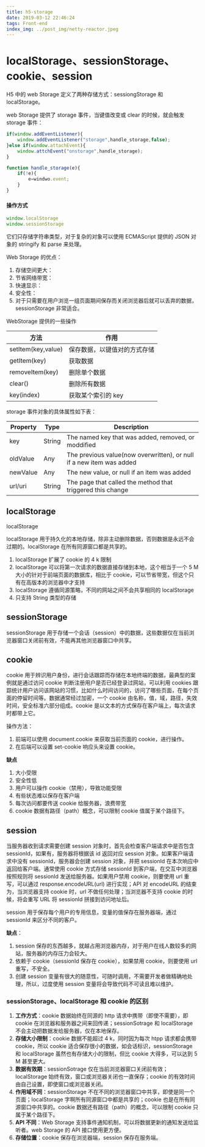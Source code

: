 ```yaml
---
title: h5-storage
date: 2019-03-12 22:46:24
tags: Front-end
index_img: ../post_img/netty-reactor.jpeg
---
```


# localStorage、sessionStorage、cookie、session

H5 中的 web Storage 定义了两种存储方式：sessiongStorage 和 localStorage。

web Storage 提供了 storage 事件，当键值改变或 clear 的时候，就会触发 storage 事件：

```js
if(window.addEventListener){
    window.addEventListener("storage",handle_storage,false);
}else if(window.attachEvent){
    window.attchEvent("onstorage",handle_storage);
}

function handle_storage(e){
    if(!e){
        e=windwo.event;
    }
}
```

#### 操作方式

``` js
window.localStorage
window.sessionStorage
```

它们只存储字符串类型，对于复杂的对象可以使用 ECMAScript 提供的 JSON 对象的 stringify 和 parse 来处理。

Web Storage 的优点：

1. 存储空间更大：
2. 节省网络带宽：
3. 快速显示：
4. 安全性：
5. 对于只需要在用户浏览一组页面期间保存而关闭浏览器后就可以丢弃的数据，sessionStorage 非常适合。

WebStorage 提供的一些操作

| 方法|作用|
|---|---|
| setItem(key,value)| 保存数据，以键值对的方式存储|
| getItem(key)| 获取数据|
| removeItem(key)| 删除单个数据|
| clear()| 删除所有数据|
| key(index)| 获取某个索引的 key|

storage 事件对象的具体属性如下表：

|Property| Type| Description|
|---|---|---|
|key |String |The named key that was added, removed, or moddified|
|oldValue |Any    |The previous value(now overwritten), or null if a new item was added|
|newValue |Any| The new value, or null if an item was added|
|url/uri |String| The page that called the method that triggered this change|

## localStorage

localStorage

localStorage 用于持久化的本地存储，除非主动删除数据，否则数据是永远不会过期的。localStorage 在所有同源窗口都是共享的。

 1. localStorage 扩展了 cookie 的 4 k 限制
 2. localStorage 可以将第一次请求的数据直接存储到本地，这个相当于一个 5 M 大小的针对于前端页面的数据库，相比于 cookie，可以节省带宽，但这个只有在高版本的浏览器中才支持
 3. localStorage 遵循同源策略，不同的网站之间不会共享相同的 localStorage
 4. 只支持 String 类型的存储

## sessionStorage

 sessionStorage 用于存储一个会话（session）中的数据，这些数据仅在当前浏览器窗口关闭前有效，不能再其他浏览器窗口中共享。

## cookie

cookie 用于辨识用户身份，进行会话跟踪而存储在本地终端的数据，最典型的案例就是通过访问 cookie 判断注册用户是否已经登录过网站，可以利用 cookies 跟踪统计用户访问该网站的习惯，比如什么时间访问的，访问了哪些页面，在每个页面的停留时间等。数据通常经过加密，一个 cookie 由名称，值，域，路径，失效时间，安全标准六部分组成。cookie 是以文本的方式保存在客户端上，每次请求时都带上它。

操作方法：

1. 前端可以使用 document.cookie 来获取当前页面的 cookie，进行操作。
2. 在后端可以设置 set-cookie 响应头来设置 cookie。

**缺点**

1. 大小受限
2. 安全性低
3. 用户可以操作 cookie（禁用），导致功能受限
4. 有些状态难以保存在客户端
5. 每次访问都要传送 cookie 给服务器，浪费带宽
6. cookie 数据有路径（path）概念，可以限制 cookie 值属于某个路径下。

## session

当服务器收到请求需要创建 session 对象时，首先会检查客户端请求中是否包含 sessionId，如果有，服务器将根据该 id 返回对应 session 对象。如果客户端请求中没有 sessionId，服务器会创建 session 对象，并把 sessionId 在本次响应中返回给客户端。通常使用 cookie 方式存储 sessionId 到客户端，在交互中浏览器按照规则将 sessionId 发送给服务器。如果用户禁用 cookie，则要使用 url 重写，可以通过 response.encodeURL(url) 进行实现；API 对 encodeURL 的结束为，当浏览器支持 cookie 时，url 不做任何处理；当浏览器不支持 cookie 的时候，将会重写 URL 将 sessionId 拼接到访问地址后。

session 用于保存每个用户的专用信息，变量的值保存在服务器端，通过 sessionId 来区分不同的客户。

**缺点**：

 1. session 保存的东西越多，就越占用浏览器内存，对于用户在线人数较多的网站，服务器的内存压力会较大。
 2. 依赖于 cookie（sessionId 保存在 cookie），如果禁用 cookie，则要使用 url 重写，不安全。
 3. 创建 session 变量有很大的随意性，可随时调用，不需要开发者做精确地处理，所以，过度使用 session 变量将会导致代码不可读且难以维护。

### sessionStorage、localStorage 和 cookie 的区别

 1. **工作方式**：cookie 数据始终在同源的 http 请求中携带（即使不需要），即 cookie 在浏览器和服务器之间来回传递；sessionSotrage 和 localStorage 不会主动把数据发给服务器，仅在本地保存。
 2. **存储大小限制**：cookie 数据不能超过 4 k，同时因为每次 htpp 请求都会携带 cookie，所以 cookie 适合保存很小的数据，如会话标识，sessionStorage 和 localStorage 虽然也有存储大小的限制，但比 cookie 大得多，可以达到 5 M 甚至更大。
 3. **数据有效期**：sessionSotrage 仅在当前浏览器窗口关闭前有效；localStorage 始终有效，窗口或浏览器关闭也一直保存；cookie 的有效时间由自己设置，即使窗口或浏览器关闭。
 4. **作用域不同**：sessionStorage 不在不同的浏览器窗口中共享，即使是同一个页面；localStorage 字啊所有同源窗口中都是共享的；cookie 也是在所有同源窗口中共享的。cookie 数据还有路径（path）的概念，可以限制 cookie 只属于某个路径下。
 5. **API 不同**：Web Storage 支持事件通知机制，可以将数据更新的通知发送给监听者。web Storage 的 API 接口使用更方便。
 6. **存储位置**：cookie 保存在浏览器端，session 保存在服务端。